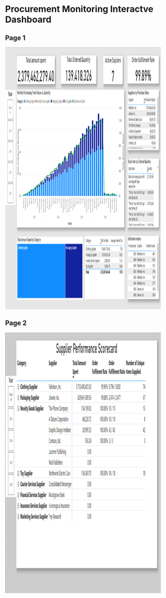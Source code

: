 # Procurement Monitoring Interactve Dashboard

## Page 1
<img width="1513" height="849" alt="image" src="https://raw.githubusercontent.com/FarrelMFajar/Projects/refs/heads/main/%5BPython%2C%20Power%20BI%5D%20Procurement%20Spending%20Analysis/Media/Dashboard%20Screenshot%20(1).png" />

## Page 2
<img width="1599" height="844" alt="image" src="https://raw.githubusercontent.com/FarrelMFajar/Projects/refs/heads/main/%5BPython%2C%20Power%20BI%5D%20Procurement%20Spending%20Analysis/Media/Dashboard%20Screenshot%20(2).png" />
